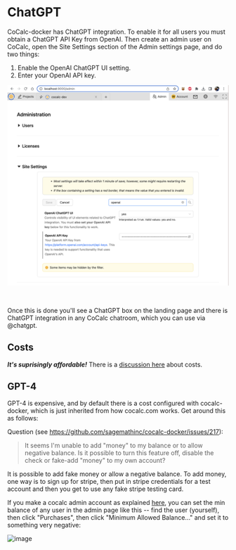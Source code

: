 # ChatGPT

CoCalc-docker has ChatGPT integration.  To enable it for all users
you must obtain a ChatGPT API Key from OpenAI.  Then create an admin
user on CoCalc, open the Site Settings section of the Admin settings
page, and do two things:

1. Enable the OpenAI ChatGPT UI setting.
2. Enter your OpenAI API key.

![](.chatgpt.md.upload/paste-0.41776237425550544)

<br/>

Once this is done you'll see a ChatGPT box on the landing page and there
is ChatGPT integration in any CoCalc chatroom, which you can use via @chatgpt.

## Costs

_**It's suprisingly affordable!**_  There is a [discussion here](https://github.com/sagemathinc/cocalc-docker/discussions/188) about costs.

## GPT-4

GPT-4 is expensive, and by default there is a cost configured with cocalc-docker, which is just inherited from how cocalc.com works.  Get around this as follows:

Question (see https://github.com/sagemathinc/cocalc-docker/issues/217):
> It seems I'm unable to add "money" to my balance or to allow negative balance. Is it possible to turn this feature off, disable the check or fake-add "money" to my own account?

It is possible to add fake money or allow a negative balance.    To add money, one way is to sign up for stripe, then put in stripe credentials for a test account and then you get to use any fake stripe testing card.  

If you make a cocalc admin account as explained [here](https://github.com/sagemathinc/cocalc-docker/blob/master/README.md#make-a-user-an-admin), you can set the min balance of any user in the admin page like this -- find the user (yourself), then click "Purchases", then click "Minimum Allowed Balance..." and set it to something very negative:

<img width="1434" alt="image" src="https://github.com/sagemathinc/cocalc-docker/assets/1276278/6b43c838-8647-4dca-a251-42c89d70b181">
